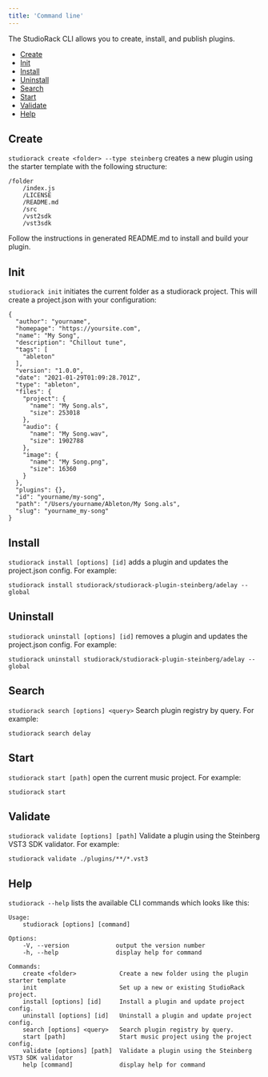 ```yaml
---
title: 'Command line'
---
```


The StudioRack CLI allows you to create, install, and publish plugins.

* [Create](#create)
* [Init](#init)
* [Install](#install)
* [Uninstall](#uninstall)
* [Search](#search)
* [Start](#start)
* [Validate](#validate)
* [Help](#help)


## Create

`studiorack create <folder> --type steinberg` creates a new plugin using the starter template with the following structure:

    /folder
        /index.js
        /LICENSE
        /README.md
        /src
        /vst2sdk
        /vst3sdk

Follow the instructions in generated README.md to install and build your plugin.


## Init

`studiorack init` initiates the current folder as a studiorack project. This will create a project.json with your configuration:


    {
      "author": "yourname",
      "homepage": "https://yoursite.com",
      "name": "My Song",
      "description": "Chillout tune",
      "tags": [
        "ableton"
      ],
      "version": "1.0.0",
      "date": "2021-01-29T01:09:28.701Z",
      "type": "ableton",
      "files": {
        "project": {
          "name": "My Song.als",
          "size": 253018
        },
        "audio": {
          "name": "My Song.wav",
          "size": 1902788
        },
        "image": {
          "name": "My Song.png",
          "size": 16360
        }
      },
      "plugins": {},
      "id": "yourname/my-song",
      "path": "/Users/yourname/Ableton/My Song.als",
      "slug": "yourname_my-song"
    }


## Install

`studiorack install [options] [id]` adds a plugin and updates the project.json config. For example:

    studiorack install studiorack/studiorack-plugin-steinberg/adelay --global


## Uninstall

`studiorack uninstall [options] [id]` removes a plugin and updates the project.json config. For example:

    studiorack uninstall studiorack/studiorack-plugin-steinberg/adelay --global


## Search

`studiorack search [options] <query>` Search plugin registry by query. For example:

    studiorack search delay


## Start

`studiorack start [path]` open the current music project. For example:

    studiorack start


## Validate

`studiorack validate [options] [path]` Validate a plugin using the Steinberg VST3 SDK validator. For example:

    studiorack validate ./plugins/**/*.vst3


## Help

`studiorack --help` lists the available CLI commands which looks like this:

    Usage:
        studiorack [options] [command]

    Options:
        -V, --version             output the version number
        -h, --help                display help for command

    Commands:
        create <folder>            Create a new folder using the plugin starter template
        init                       Set up a new or existing StudioRack project.
        install [options] [id]     Install a plugin and update project config.
        uninstall [options] [id]   Uninstall a plugin and update project config.
        search [options] <query>   Search plugin registry by query.
        start [path]               Start music project using the project config.
        validate [options] [path]  Validate a plugin using the Steinberg VST3 SDK validator
        help [command]             display help for command
